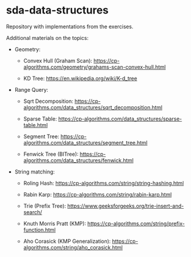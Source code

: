 # sda-data-structures

Repository with implementations from the exercises.

Additional materials on the topics:

- Geometry:

  - Convex Hull (Graham Scan): https://cp-algorithms.com/geometry/grahams-scan-convex-hull.html

  - KD Tree: https://en.wikipedia.org/wiki/K-d_tree

- Range Query:

  - Sqrt Decomposition: https://cp-algorithms.com/data_structures/sqrt_decomposition.html

  - Sparse Table: https://cp-algorithms.com/data_structures/sparse-table.html

  - Segment Tree: https://cp-algorithms.com/data_structures/segment_tree.html

  - Fenwick Tree (BITree): https://cp-algorithms.com/data_structures/fenwick.html

- String matching:
 
  - Roling Hash: https://cp-algorithms.com/string/string-hashing.html

  - Rabin Karp: https://cp-algorithms.com/string/rabin-karp.html

  - Trie (Prefix Tree): https://www.geeksforgeeks.org/trie-insert-and-search/

  - Knuth Morris Pratt (KMP): https://cp-algorithms.com/string/prefix-function.html

  - Aho Corasick (KMP Generalization): https://cp-algorithms.com/string/aho_corasick.html
